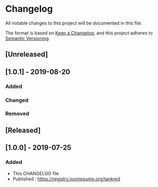 # Changelog
All notable changes to this project will be documented in this file.

The format is based on [Keep a Changelog](https://keepachangelog.com/en/1.0.0/),
and this project adheres to [Semantic Versioning](https://semver.org/spec/v2.0.0.html).

## [Unreleased]

## [1.0.1] - 2019-08-20
### Added

### Changed

### Removed

## [Released]

## [1.0.0] - 2019-07-25
### Added
- This CHANGELOG file 
- Published : https://registry.jsonresume.org/tankred
